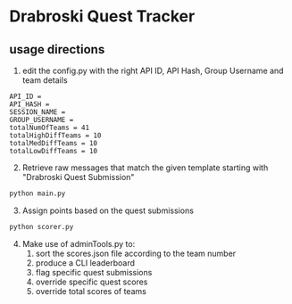 # Drabroski Quest Tracker

## usage directions
1. edit the config.py with the right API ID, API Hash, Group Username and team details
```
API_ID = 
API_HASH = 
SESSION_NAME = 
GROUP_USERNAME = 
totalNumOfTeams = 41
totalHighDiffTeams = 10
totalMedDiffTeams = 10
totalLowDiffTeams = 10
```

2. Retrieve raw messages that match the given template starting with "Drabroski Quest Submission"
``` python
python main.py
```

3. Assign points based on the quest submissions
```python
python scorer.py
```

4. Make use of adminTools.py to:
    1. sort the scores.json file according to the team number
    2. produce a CLI leaderboard
    3. flag specific quest submissions
    4. override specific quest scores
    5. override total scores of teams


